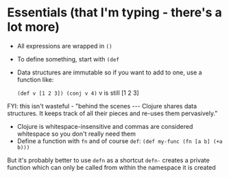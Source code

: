 # Essentials (that I'm typing - there's a lot more)
* All expressions are wrapped in `()`
* To define something, start with `(def`
* Data structures are immutable so if you want to add to one, use a function like:

    `(def v [1 2 3])
    (conj v 4)`
    v is  still [1 2 3]

FYI: this isn't wasteful - "behind the scenes --- Clojure shares data structures. It keeps track of all their pieces and re-uses them pervasively."

* Clojure is whitespace-insensitive and commas are considered whitespace so you don't really need them
* Define a function with `fn` and of course `def`:
`(def my-func (fn [a b] (+a b)))`

But it's  probably better to use `defn` as a shortcut `defn-` creates a private function which can only be called from within the namespace it is created
